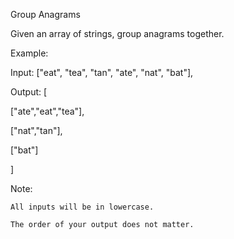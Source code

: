 Group Anagrams

Given an array of strings, group anagrams together.

Example:

Input: ["eat", "tea", "tan", "ate", "nat", "bat"],

Output:
[

  ["ate","eat","tea"],
  
  ["nat","tan"],
  
  ["bat"]

]

Note:

    All inputs will be in lowercase.
    
    The order of your output does not matter.

